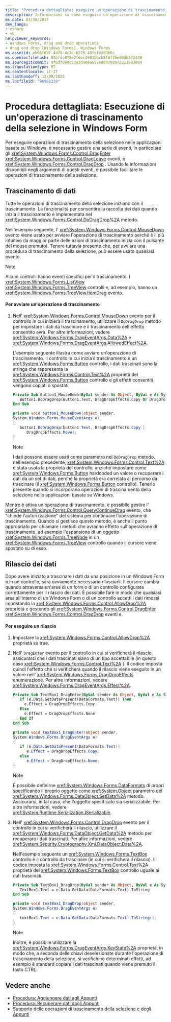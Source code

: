 ```yaml
---
title: "Procedura dettagliata: eseguire un'operazione di trascinamento della selezione"
description: Informazioni su come eseguire un'operazione di trascinamento della selezione in Windows Forms gestendo una serie di eventi, in particolare gli eventi DragEnter, DragLeave e DragDrop.
ms.date: 03/30/2017
dev_langs:
- csharp
- vb
helpviewer_keywords:
- Windows Forms, drag and drop operations
- drag and drop [Windows Forms], Windows Forms
ms.assetid: eb66f6bf-4a7d-4c2d-b276-40fefb2d3b6c
ms.openlocfilehash: 83bfda875e2fdec3981bbcb8f8f7be00db342440
ms.sourcegitcommit: 9f6df084c53a3da0ea657ed0d708a72213683084
ms.translationtype: MT
ms.contentlocale: it-IT
ms.lasthandoff: 12/09/2020
ms.locfileid: "96962338"
---
```

# <a name="walkthrough-performing-a-drag-and-drop-operation-in-windows-forms"></a>Procedura dettagliata: Esecuzione di un'operazione di trascinamento della selezione in Windows Form
Per eseguire operazioni di trascinamento della selezione nelle applicazioni basate su Windows, è necessario gestire una serie di eventi, in particolare gli <xref:System.Windows.Forms.Control.DragEnter> <xref:System.Windows.Forms.Control.DragLeave> eventi, e <xref:System.Windows.Forms.Control.DragDrop> . Usando le informazioni disponibili negli argomenti di questi eventi, è possibile facilitare le operazioni di trascinamento della selezione.  
  
## <a name="dragging-data"></a>Trascinamento di dati  
 Tutte le operazioni di trascinamento della selezione iniziano con il trascinamento. La funzionalità per consentire la raccolta dei dati quando inizia il trascinamento è implementata nel <xref:System.Windows.Forms.Control.DoDragDrop%2A> metodo.  
  
 Nell'esempio seguente, l' <xref:System.Windows.Forms.Control.MouseDown> evento viene usato per avviare l'operazione di trascinamento perché è il più intuitivo (la maggior parte delle azioni di trascinamento inizia con il pulsante del mouse premuto). Tenere tuttavia presente che, per avviare una procedura di trascinamento della selezione, può essere usato qualsiasi evento.  
  
> [!NOTE]
> Alcuni controlli hanno eventi specifici per il trascinamento. I <xref:System.Windows.Forms.ListView> <xref:System.Windows.Forms.TreeView> controlli e, ad esempio, hanno un <xref:System.Windows.Forms.TreeView.ItemDrag> evento.  
  
#### <a name="to-start-a-drag-operation"></a>Per avviare un'operazione di trascinamento  
  
1. Nell' <xref:System.Windows.Forms.Control.MouseDown> evento per il controllo in cui inizierà il trascinamento, utilizzare il `DoDragDrop` metodo per impostare i dati da trascinare e il trascinamento dell'effetto consentito avrà. Per altre informazioni, vedere <xref:System.Windows.Forms.DragEventArgs.Data%2A> e <xref:System.Windows.Forms.DragEventArgs.AllowedEffect%2A>.  
  
     L'esempio seguente illustra come avviare un'operazione di trascinamento. Il controllo in cui inizia il trascinamento è un <xref:System.Windows.Forms.Button> controllo, i dati trascinati sono la stringa che rappresenta la <xref:System.Windows.Forms.Control.Text%2A> proprietà del <xref:System.Windows.Forms.Button> controllo e gli effetti consentiti vengono copiati o spostati.  
  
    ```vb  
    Private Sub Button1_MouseDown(ByVal sender As Object, ByVal e As System.Windows.Forms.MouseEventArgs) Handles Button1.MouseDown  
       Button1.DoDragDrop(Button1.Text, DragDropEffects.Copy Or DragDropEffects.Move)  
    End Sub  
    ```  
  
    ```csharp  
    private void button1_MouseDown(object sender,
    System.Windows.Forms.MouseEventArgs e)  
    {  
       button1.DoDragDrop(button1.Text, DragDropEffects.Copy |
          DragDropEffects.Move);  
    }  
    ```  
  
    > [!NOTE]
    > I dati possono essere usati come parametro nel `DoDragDrop` metodo. nell'esempio precedente, <xref:System.Windows.Forms.Control.Text%2A> è stata usata la proprietà del controllo, anziché impostare come <xref:System.Windows.Forms.Button> hardcoded un valore o recuperare i dati da un set di dati, perché la proprietà era correlata al percorso da trascinare (il <xref:System.Windows.Forms.Button> controllo). Tenerlo presente quando si incorporano operazioni di trascinamento della selezione nelle applicazioni basate su Windows.  
  
 Mentre è attiva un'operazione di trascinamento, è possibile gestire l' <xref:System.Windows.Forms.Control.QueryContinueDrag> evento, che "chiede l'autorizzazione" del sistema per continuare l'operazione di trascinamento. Quando si gestisce questo metodo, è anche il punto appropriato per chiamare i metodi che avranno effetto sull'operazione di trascinamento, ad esempio l'espansione di un oggetto <xref:System.Windows.Forms.TreeNode> in un <xref:System.Windows.Forms.TreeView> controllo quando il cursore viene spostato su di esso.  
  
## <a name="dropping-data"></a>Rilascio dei dati  
 Dopo avere iniziato a trascinare i dati da una posizione in un Windows Form o in un controllo, sarà ovviamente necessario rilasciarli. Il cursore cambia quando attraversa un'area di un form o di un controllo configurata correttamente per il rilascio dei dati. È possibile fare in modo che qualsiasi area all'interno di un Windows Form o di un controllo accetti i dati rimossi impostando la <xref:System.Windows.Forms.Control.AllowDrop%2A> proprietà e gestendo gli <xref:System.Windows.Forms.Control.DragEnter> <xref:System.Windows.Forms.Control.DragDrop> eventi e.  
  
#### <a name="to-perform-a-drop"></a>Per eseguire un rilascio  
  
1. Impostare la <xref:System.Windows.Forms.Control.AllowDrop%2A> proprietà su true.  
  
2. Nell' `DragEnter` evento per il controllo in cui si verificherà il rilascio, assicurarsi che i dati trascinati siano di un tipo accettabile (in questo caso <xref:System.Windows.Forms.Control.Text%2A> ). Il codice imposta quindi l'effetto che si verificherà quando il rilascio viene eseguito in un valore nell' <xref:System.Windows.Forms.DragDropEffects> enumerazione. Per altre informazioni, vedere <xref:System.Windows.Forms.DragEventArgs.Effect%2A>.  
  
    ```vb  
    Private Sub TextBox1_DragEnter(ByVal sender As Object, ByVal e As System.Windows.Forms.DragEventArgs) Handles TextBox1.DragEnter  
       If (e.Data.GetDataPresent(DataFormats.Text)) Then  
         e.Effect = DragDropEffects.Copy  
       Else  
         e.Effect = DragDropEffects.None  
       End If  
    End Sub  
    ```  
  
    ```csharp  
    private void textBox1_DragEnter(object sender,
    System.Windows.Forms.DragEventArgs e)  
    {  
       if (e.Data.GetDataPresent(DataFormats.Text))
          e.Effect = DragDropEffects.Copy;  
       else  
          e.Effect = DragDropEffects.None;  
    }  
    ```  
  
    > [!NOTE]
    > È possibile definirne <xref:System.Windows.Forms.DataFormats> di propri specificando il proprio oggetto come <xref:System.Object> parametro del <xref:System.Windows.Forms.DataObject.SetData%2A> metodo. Assicurarsi, in tal caso, che l'oggetto specificato sia serializzabile. Per altre informazioni, vedere <xref:System.Runtime.Serialization.ISerializable>.  
  
3. Nell' <xref:System.Windows.Forms.Control.DragDrop> evento per il controllo in cui si verificherà il rilascio, utilizzare il <xref:System.Windows.Forms.DataObject.GetData%2A> metodo per recuperare i dati trascinati. Per altre informazioni, vedere <xref:System.Security.Cryptography.Xml.DataObject.Data%2A>.  
  
     Nell'esempio seguente un <xref:System.Windows.Forms.TextBox> controllo è il controllo da trascinare (in cui si verificherà il rilascio). Il codice imposta la <xref:System.Windows.Forms.Control.Text%2A> proprietà del <xref:System.Windows.Forms.TextBox> controllo uguale ai dati trascinati.  
  
    ```vb  
    Private Sub TextBox1_DragDrop(ByVal sender As Object, ByVal e As System.Windows.Forms.DragEventArgs) Handles TextBox1.DragDrop  
       TextBox1.Text = e.Data.GetData(DataFormats.Text).ToString  
    End Sub  
    ```  
  
    ```csharp  
    private void textBox1_DragDrop(object sender,
    System.Windows.Forms.DragEventArgs e)  
    {  
       textBox1.Text = e.Data.GetData(DataFormats.Text).ToString();  
    }  
    ```  
  
    > [!NOTE]
    > Inoltre, è possibile utilizzare la <xref:System.Windows.Forms.DragEventArgs.KeyState%2A> proprietà, in modo che, a seconda delle chiavi deselezionate durante l'operazione di trascinamento della selezione, si verifichino determinati effetti, ad esempio è standard copiare i dati trascinati quando viene premuto il tasto CTRL.  
  
## <a name="see-also"></a>Vedere anche

- [Procedura: Aggiungere dati agli Appunti](how-to-add-data-to-the-clipboard.md)
- [Procedura: Recuperare dati dagli Appunti](how-to-retrieve-data-from-the-clipboard.md)
- [Supporto delle operazioni di trascinamento della selezione e degli Appunti](drag-and-drop-operations-and-clipboard-support.md)
